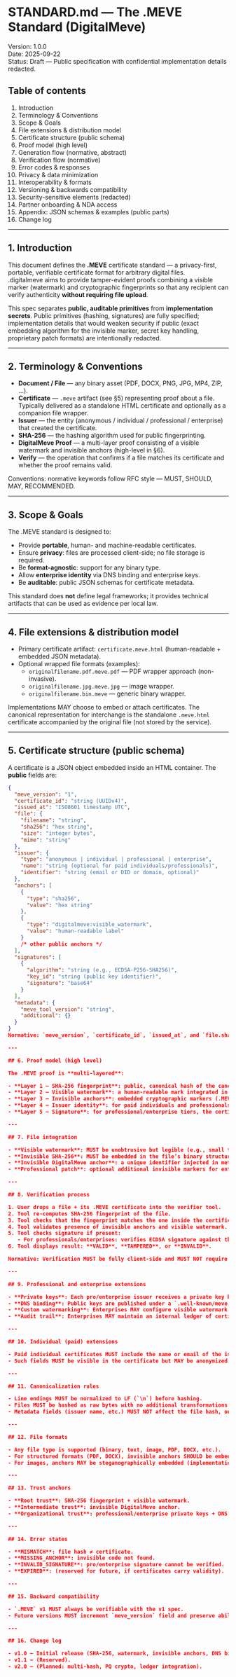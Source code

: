 # STANDARD.md — The .MEVE Standard (DigitalMeve)

Version: 1.0.0  
Date: 2025-09-22  
Status: Draft — Public specification with confidential implementation details redacted.

## Table of contents

1. Introduction  
2. Terminology & Conventions  
3. Scope & Goals  
4. File extensions & distribution model  
5. Certificate structure (public schema)  
6. Proof model (high level)  
7. Generation flow (normative, abstract)  
8. Verification flow (normative)  
9. Error codes & responses  
10. Privacy & data minimization  
11. Interoperability & formats  
12. Versioning & backwards compatibility  
13. Security-sensitive elements (redacted)  
14. Partner onboarding & NDA access  
15. Appendix: JSON schemas & examples (public parts)  
16. Change log

---

## 1. Introduction

This document defines the **.MEVE** certificate standard — a privacy-first, portable, verifiable certificate format for arbitrary digital files.  
.digitalmeve aims to provide tamper-evident proofs combining a visible marker (watermark) and cryptographic fingerprints so that any recipient can verify authenticity **without requiring file upload**.

This spec separates **public, auditable primitives** from **implementation secrets**. Public primitives (hashing, signatures) are fully specified; implementation details that would weaken security if public (exact embedding algorithm for the invisible marker, secret key handling, proprietary patch formats) are intentionally redacted.

---

## 2. Terminology & Conventions

- **Document / File** — any binary asset (PDF, DOCX, PNG, JPG, MP4, ZIP, …).  
- **Certificate** — `.meve` artifact (see §5) representing proof about a file. Typically delivered as a standalone HTML certificate and optionally as a companion file wrapper.  
- **Issuer** — the entity (anonymous / individual / professional / enterprise) that created the certificate.  
- **SHA-256** — the hashing algorithm used for public fingerprinting.  
- **DigitalMeve Proof** — a multi-layer proof consisting of a visible watermark and invisible anchors (high-level in §6).  
- **Verify** — the operation that confirms if a file matches its certificate and whether the proof remains valid.

Conventions: normative keywords follow RFC style — MUST, SHOULD, MAY, RECOMMENDED.

---

## 3. Scope & Goals

The .MEVE standard is designed to:

- Provide **portable**, human- and machine-readable certificates.  
- Ensure **privacy**: files are processed client-side; no file storage is required.  
- Be **format-agnostic**: support for any binary type.  
- Allow **enterprise identity** via DNS binding and enterprise keys.  
- Be **auditable**: public JSON schemas for certificate metadata.

This standard does **not** define legal frameworks; it provides technical artifacts that can be used as evidence per local law.

---

## 4. File extensions & distribution model

- Primary certificate artifact: `certificate.meve.html` (human-readable + embedded JSON metadata).  
- Optional wrapped file formats (examples):  
  - `originalfilename.pdf.meve.pdf` — PDF wrapper approach (non-invasive).  
  - `originalfilename.jpg.meve.jpg` — image wrapper.  
  - `originalfilename.bin.meve` — generic binary wrapper.  

Implementations MAY choose to embed or attach certificates. The canonical representation for interchange is the standalone `.meve.html` certificate accompanied by the original file (not stored by the service).

---

## 5. Certificate structure (public schema)

A certificate is a JSON object embedded inside an HTML container. The **public** fields are:

```json
{
  "meve_version": "1",
  "certificate_id": "string (UUIDv4)",
  "issued_at": "ISO8601 timestamp UTC",
  "file": {
    "filename": "string",
    "sha256": "hex string",
    "size": "integer bytes",
    "mime": "string"
  },
  "issuer": {
    "type": "anonymous | individual | professional | enterprise",
    "name": "string (optional for paid individuals/professionals)",
    "identifier": "string (email or DID or domain, optional)"
  },
  "anchors": [
    {
      "type": "sha256",
      "value": "hex string"
    },
    {
      "type": "digitalmeve:visible_watermark",
      "value": "human-readable label"
    }
    /* other public anchors */
  ],
  "signatures": [
    {
      "algorithm": "string (e.g., ECDSA-P256-SHA256)",
      "key_id": "string (public key identifier)",
      "signature": "base64"
    }
  ],
  "metadata": {
    "meve_tool_version": "string",
    "additional": {}
  }
}
Normative: `meve_version`, `certificate_id`, `issued_at`, and `file.sha256` MUST be present. `signatures` MUST include at least one signature when issuer type is `professional` or `enterprise`.

---

## 6. Proof model (high level)

The .MEVE proof is **multi-layered**:

- **Layer 1 — SHA-256 fingerprint**: public, canonical hash of the canonicalized file bytes. This fingerprint is the primary proof of integrity.
- **Layer 2 — Visible watermark**: a human-readable mark integrated in the document (for deterrence and traceability).
- **Layer 3 — Invisible anchors**: embedded cryptographic markers (.MEVE invisible code) linked to the file structure but not altering its visible rendering.
- **Layer 4 — Issuer identity**: for paid individuals and professionals, the issuer’s name/email or DNS identifier is embedded.
- **Layer 5 — Signature**: for professional/enterprise tiers, the certificate is signed with a private key unique to the entity.

---

## 7. File integration

- **Visible watermark**: MUST be unobtrusive but legible (e.g., small text in footer or corner).
- **Invisible SHA-256**: MUST be embedded in the file’s binary structure or metadata in a way that does not alter user experience.
- **Invisible DigitalMeve anchor**: a unique identifier injected in metadata for redundancy and detection of tampering.
- **Professional patch**: optional additional invisible markers for enterprise-grade protection.

---

## 8. Verification process

1. User drops a file + its .MEVE certificate into the verifier tool.
2. Tool re-computes SHA-256 fingerprint of the file.
3. Tool checks that the fingerprint matches the one inside the certificate.
4. Tool validates presence of invisible anchors and visible watermark.
5. Tool checks signature if present:
   - For professionals/enterprises: verifies ECDSA signature against the known public key (DNS-bound or registry).
6. Tool displays result: **VALID**, **TAMPERED**, or **INVALID**.

Normative: Verification MUST be fully client-side and MUST NOT require a network call (except optional DNS resolution for pro issuers).

---

## 9. Professional and enterprise extensions

- **Private keys**: Each pro/enterprise issuer receives a private key bound to their domain (DNS TXT record or DID).  
- **DNS binding**: Public keys are published under a `.well-known/meve.json` file or DNS TXT entry.  
- **Custom watermarking**: Enterprises MAY configure visible watermark templates.  
- **Audit trail**: Enterprises MAY maintain an internal ledger of certificates issued, but the standard itself remains stateless.  

---

## 10. Individual (paid) extensions

- Paid individual certificates MUST include the name or email of the issuer in the `issuer` object.  
- Such fields MUST be visible in the certificate but MAY be anonymized in the visible watermark (configurable).  

---

## 11. Canonicalization rules

- Line endings MUST be normalized to LF (`\n`) before hashing.  
- Files MUST be hashed as raw bytes with no additional transformations.  
- Metadata fields (issuer name, etc.) MUST NOT affect the file hash, only the certificate.  

---

## 12. File formats

- Any file type is supported (binary, text, image, PDF, DOCX, etc.).  
- For structured formats (PDF, DOCX), invisible anchors SHOULD be embedded in metadata sections.  
- For images, anchors MAY be steganographically embedded (implementation detail, not normative).  

---

## 13. Trust anchors

- **Root trust**: SHA-256 fingerprint + visible watermark.  
- **Intermediate trust**: invisible DigitalMeve anchor.  
- **Organizational trust**: professional/enterprise private keys + DNS.  

---

## 14. Error states

- **MISMATCH**: file hash ≠ certificate.  
- **MISSING_ANCHOR**: invisible code not found.  
- **INVALID_SIGNATURE**: pro/enterprise signature cannot be verified.  
- **EXPIRED**: (reserved for future, if certificates carry validity).  

---

## 15. Backward compatibility

- `.MEVE` v1 MUST always be verifiable with the v1 spec.  
- Future versions MUST increment `meve_version` field and preserve ability to verify older certificates.  

---

## 16. Change log

- v1.0 — Initial release (SHA-256, watermark, invisible anchors, DNS binding, signatures).  
- v1.1 — (Reserved).  
- v2.0 — (Planned: multi-hash, PQ crypto, ledger integration).
